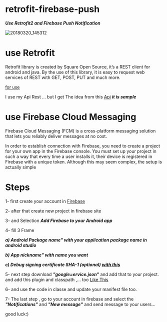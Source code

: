 # retrofit-firebase-push
***Use Retrofit2 and Firebase Push Notification***



![20180320_145312](https://user-images.githubusercontent.com/26750131/37657701-1bdb279a-2c22-11e8-95ed-479f43936a41.gif)


# use Retrofit
Retrofit library is created by Square Open Source, it’s a REST client for android and java. By the use of this library, it is easy to request web services of REST with GET, POST, PUT and much more.

[for use](http://square.github.io/retrofit/)

I use my Api Rest ... but I get The idea from this [Api](https://simplifiedcoding.net/demos/marvel/) ***it is sample***

# use Firebase Cloud Messaging


Firebase Cloud Messaging (FCM) is a cross-platform messaging solution that lets you reliably deliver messages at no cost.

In order to establish connection with Firebase, you need to create a project for your own app in the Firebase console. You must set up your project in such a way that every time a user installs it, their device is registered in Firebase with a unique token. Although this may seem complex, the setup is actually simple


# Steps

1- first create your account in [Firebase](https://firebase.google.com/)

2- after that create new project in firebase site

3- and Selection ***Add Firebase to your Android app***

4- fill 3 Frame 

***a) Android Package name" with your application package name in android studio***


***b) App nickname" with name you want***

***c) Debug signing certificate SHA-1 (optional) [with this](https://stackoverflow.com/questions/27609442/how-to-get-the-sha-1-fingerprint-certificate-in-android-studio-for-debug-mode)***

5- next step download ***"google=ervice.json"*** and add that to your project. and add this plugin and classpath ,... too [Like This](https://stackoverflow.com/questions/32072568/how-to-add-google-services-json-in-android)

6- and use the code in classe and update your manifest file too.

7- The last step , go to your account in firebase and select the ***"Notifications"*** and ***"New message"*** and send message to your users...

good luck؛)
